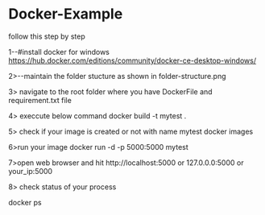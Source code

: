 # Docker-Example

follow this step by step

1--#install docker for windows
https://hub.docker.com/editions/community/docker-ce-desktop-windows/

2>--maintain the folder stucture as shown in folder-structure.png

3> navigate to the root folder where you have DockerFile and requirement.txt file

4> execcute below command
docker build -t mytest .

 5> check if your image is created or not with name mytest
docker images

6>run your image
docker run -d -p 5000:5000 mytest

7>open web browser and hit http://localhost:5000 or 127.0.0.0:5000 or your_ip:5000

8> check status of your process

docker ps
